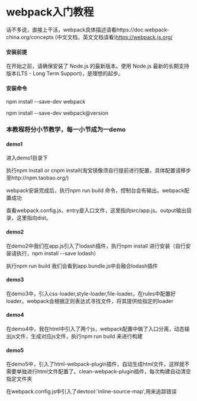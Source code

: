 # webpack入门教程
话不多说，直接上干活，webpack具体描述请看https://doc.webpack-china.org/concepts (中文文档，英文文档请看)https://webpack.js.org/
#### 安装前提
在开始之前，请确保安装了 Node.js 的最新版本。使用 Node.js 最新的长期支持版本(LTS - Long Term Support)，是理想的起步。
#### 安装命令
npm install --save-dev webpack

npm install --save-dev webpack@version

### 本教程将分小节教学，每一小节成为一demo

#### demo1
进入demo1目录下

执行npm install or cnpm install(淘宝镜像须自行提前进行配置，具体配置请移步至http://npm.taobao.org/)

webpack安装完成后，执行npm run build 命令，控制台会有输出。webpack配置成功

查看webpack.config.js，entry是入口文件，这里指向src/app.js。output输出目录，这里指向dist。

#### demo2

在demo2中我们在app.js引入了lodash插件，执行npm install 进行安装（自行安装请执行，npm install --save lodash）

执行npm run build 我们会看到app.bundle.js中会融合lodash插件

#### demo3

在demo3中，引入css-loader,style-loader,file-loader。在rules中配置好loader。webpack会根据正则表达式寻找文件，将其提供给指定的loader

#### demo4

在demo4中，我在html中引入了两个js，webpack配置中做了入口分离，动态输出js文件，生成对应js文件，执行npm run build 来进行构建

#### demo5

在demo5中，引入了html-webpack-plugin插件，自动生成html文件，这样就不需要单独进行html文件配置了。clean-webpack-plugin插件，每次构建自动清空指定文件夹

在webpack.config.js中引入了devtool:'inline-source-map',用来追踪错误

